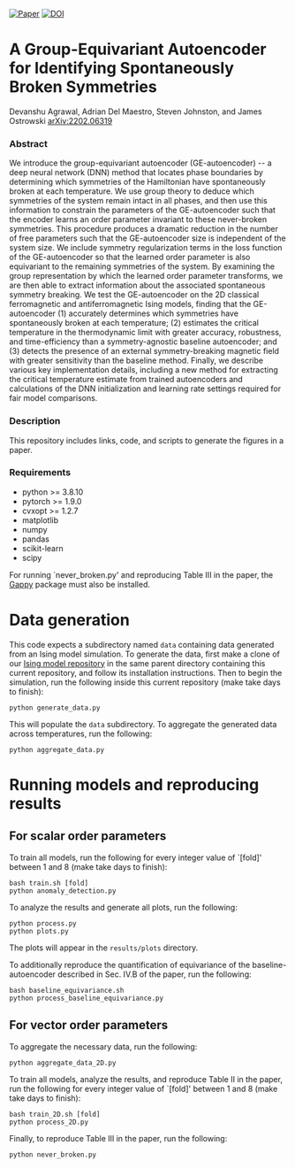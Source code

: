 [![Paper](https://img.shields.io/badge/paper-arXiv%3A2202.06319-B31B1B.svg)](https://arxiv.org/abs/2202.06319)
[![DOI](https://zenodo.org/badge/444186389.svg)](https://zenodo.org/badge/latestdoi/444186389)

# A Group-Equivariant Autoencoder for Identifying Spontaneously Broken Symmetries
Devanshu Agrawal, Adrian Del Maestro, Steven Johnston, and James Ostrowski
[arXiv:2202.06319](https://arxiv.org/abs/2202.06319)

### Abstract

We introduce the group-equivariant autoencoder (GE-autoencoder) -- a deep neural network (DNN) method that locates phase boundaries by determining which symmetries of the Hamiltonian have spontaneously broken at each temperature. 
We use group theory to deduce which symmetries of the system remain intact in all phases, and then use this information to constrain the parameters of the GE-autoencoder such that the encoder learns an order parameter invariant to these never-broken symmetries. 
This procedure produces a dramatic reduction in the number of free parameters such that the GE-autoencoder size is independent of the system size. 
We include symmetry regularization terms in the loss function of the GE-autoencoder so that the learned order parameter is also equivariant to the remaining symmetries of the system. 
By examining the group representation by which the learned order parameter transforms, we are then able to extract information about the associated spontaneous symmetry breaking. 
We test the GE-autoencoder on the 2D classical ferromagnetic and antiferromagnetic Ising models, finding that the GE-autoencoder 
(1) accurately determines which symmetries have spontaneously broken at each temperature; 
(2) estimates the critical temperature in the thermodynamic limit with greater accuracy, robustness, and time-efficiency than a symmetry-agnostic baseline autoencoder; and 
(3) detects the presence of an external symmetry-breaking magnetic field with greater sensitivity than the baseline method. 
Finally, we describe various key implementation details, including a new method for extracting the critical temperature estimate from trained autoencoders and calculations of the DNN initialization and learning rate settings required for fair model comparisons.


### Description

This repository includes links, code, and scripts to generate the figures in a paper.


### Requirements

- python >= 3.8.10
- pytorch >= 1.9.0
- cvxopt >= 1.2.7
- matplotlib
- numpy
- pandas
- scikit-learn
- scipy

For running `never_broken.py' and reproducing Table III in the paper, the [Gappy](https://github.com/embray/gappy) package must also be installed.


# Data generation

This code expects a subdirectory named `data` containing data generated from an Ising model simulation. 
To generate the data, first make a clone of our [Ising model repository](https://github.com/dagrawa2/ising) in the same parent directory containing this current repository, 
and follow its installation instructions. 
Then to begin the simulation, run the following inside this current repository (make take days to finish):

    python generate_data.py

This will populate the `data` subdirectory. 
To aggregate the generated data across temperatures, run the following:

    python aggregate_data.py


# Running models and reproducing results

## For scalar order parameters

To train all models, run the following for every integer value of `[fold]' between 1 and 8 (make take days to finish):

    bash train.sh [fold]
    python anomaly_detection.py

To analyze the results and generate all plots, run the following:

    python process.py
    python plots.py

The plots will appear in the `results/plots` directory.

To additionally reproduce the quantification of equivariance of the baseline-autoencoder described in Sec. IV.B of the paper, run the following:

    bash baseline_equivariance.sh
    python process_baseline_equivariance.py


## For vector order parameters

To aggregate the necessary data, run the following:

    python aggregate_data_2D.py

To train all models, analyze the results, and reproduce Table II in the paper, run the following for every integer value of `[fold]' between 1 and 8 (make take days to finish):

    bash train_2D.sh [fold]
    python process_2D.py

Finally, to reproduce Table III in the paper, run the following:

    python never_broken.py
